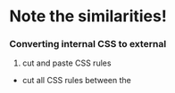 # Note the similarities!

### Converting internal CSS to external

1. cut and paste CSS rules

  * cut all CSS rules between the <style> tags and 
  * paste into a new empty file


2. name and save CSS file

  * name the new file appropriately, with the .css extension
  * save in the css/ folder of the project
  * update relevant comments in the CSS file


3. link CSS file to HTML file

  * replace the <style> tags with a <link> element
  * use relative path to point to the new CSS file using the href="path/file.css"
  * add the rel="stylesheet" attribute
  * update relevant comments in the HTML file


Converting internal Jaascript to external


cut and paste JS code
cut all JS code between the <script> tags and 
paste into a new empty file


2. name and save JS file

name the new file appropriately, with the .js extension
save in the js/ folder of the project
update relevant comments in the JS file


3. link JS file to HTML file

add the src="path/file.js" attribute in the remaining <script>  element
use relative path to point to the new JS file
ensure there is nothing between the <script> tags.
update relevant comments in the HTML file
